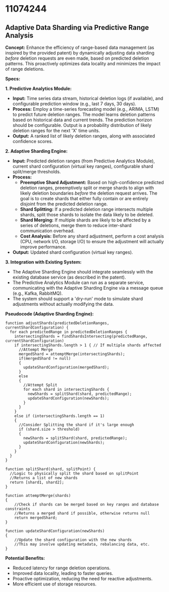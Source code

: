 # 11074244

## Adaptive Data Sharding via Predictive Range Analysis

**Concept:** Enhance the efficiency of range-based data management (as inspired by the provided patent) by dynamically adjusting data sharding *before* deletion requests are even made, based on predicted deletion patterns. This proactively optimizes data locality and minimizes the impact of range deletions.

**Specs:**

**1. Predictive Analytics Module:**

*   **Input:** Time series data stream, historical deletion logs (if available), and configurable prediction window (e.g., last 7 days, 30 days).
*   **Process:** Employ a time-series forecasting model (e.g., ARIMA, LSTM) to predict future deletion ranges. The model learns deletion patterns based on historical data and current trends.  The prediction horizon should be configurable. Output is a probability distribution of likely deletion ranges for the next 'X' time units.
*   **Output:**  A ranked list of likely deletion ranges, along with associated confidence scores.

**2. Adaptive Sharding Engine:**

*   **Input:** Predicted deletion ranges (from Predictive Analytics Module), current shard configuration (virtual key ranges), configurable shard split/merge thresholds.
*   **Process:**
    *   **Preemptive Shard Adjustment:**  Based on high-confidence predicted deletion ranges, preemptively split or merge shards to align with likely deletion boundaries *before* the deletion request arrives.  The goal is to create shards that either fully contain or are entirely disjoint from the predicted deletion range.
    *   **Shard Splitting:** If a predicted deletion range intersects multiple shards, split those shards to isolate the data likely to be deleted.
    *   **Shard Merging:** If multiple shards are likely to be affected by a series of deletions, merge them to reduce inter-shard communication overhead.
    *   **Cost Analysis:** Before any shard adjustment, perform a cost analysis (CPU, network I/O, storage I/O) to ensure the adjustment will actually improve performance.
*   **Output:** Updated shard configuration (virtual key ranges).

**3. Integration with Existing System:**

*   The Adaptive Sharding Engine should integrate seamlessly with the existing database service (as described in the patent).
*   The Predictive Analytics Module can run as a separate service, communicating with the Adaptive Sharding Engine via a message queue (e.g., Kafka, RabbitMQ).
*   The system should support a 'dry-run' mode to simulate shard adjustments without actually modifying the data.

**Pseudocode (Adaptive Sharding Engine):**

```
function adjustShards(predictedDeletionRanges, currentShardConfiguration) {
  for each predictedRange in predictedDeletionRanges {
    intersectingShards = findShardsIntersecting(predictedRange, currentShardConfiguration)
    if intersectingShards.length > 1 { // If multiple shards affected
      //Attempt Merge
      mergedShard = attemptMerge(intersectingShards);
      if(mergedShard != null)
      {
        updateShardConfiguration(mergedShard);
      }
      else
      {
        //Attempt Split
        for each shard in intersectingShards {
          newShards = splitShard(shard, predictedRange);
          updateShardConfiguration(newShards);
        }
      }
    }
    else if (intersectingShards.length == 1)
    {
      //Consider Splitting the shard if it's large enough
      if (shard.size > threshold)
      {
        newShards = splitShard(shard, predictedRange);
        updateShardConfiguration(newShards);
      }
    }
  }
}

function splitShard(shard, splitPoint) {
  //Logic to physically split the shard based on splitPoint
  //Returns a list of new shards
  return [shard1, shard2];
}

function attemptMerge(shards)
{
    //Check if shards can be merged based on key ranges and database constraints
    //Returns a merged shard if possible, otherwise returns null
    return mergedShard;
}

function updateShardConfiguration(newShards)
{
    //Update the shard configuration with the new shards
    //This may involve updating metadata, rebalancing data, etc.
}
```

**Potential Benefits:**

*   Reduced latency for range deletion operations.
*   Improved data locality, leading to faster queries.
*   Proactive optimization, reducing the need for reactive adjustments.
*   More efficient use of storage resources.